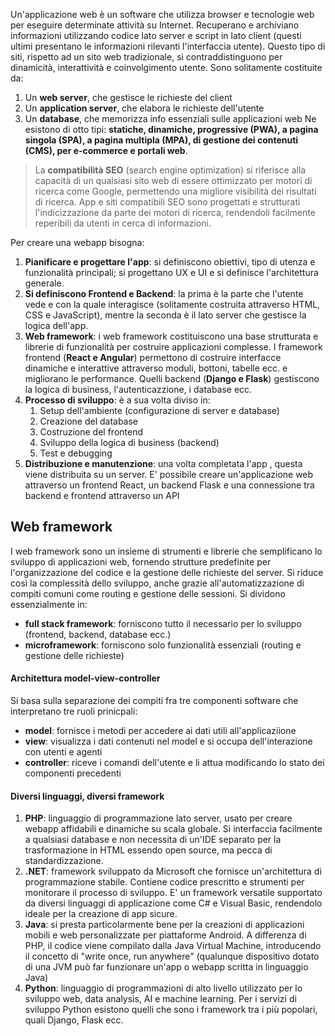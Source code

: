 Un'applicazione web è un software che utilizza browser e tecnologie web per eseguire determinate attività su Internet. Recuperano e archiviano informazioni utilizzando codice lato server e script in lato client (questi ultimi presentano le informazioni rilevanti l'interfaccia utente).
Questo tipo di siti, rispetto ad un sito web tradizionale, si contraddistinguono per dinamicità, interattività e coinvolgimento utente.
Sono solitamente costituite da:
1. Un **web server**, che gestisce le richieste del client
2. Un **application server**, che elabora le richieste dell'utente
3. Un **database**, che memorizza info essenziali sulle applicazioni web
Ne esistono di otto tipi: **statiche, dinamiche, progressive (PWA), a pagina singola (SPA), a pagina multipla (MPA), di gestione dei contenuti (CMS), per e-commerce e portali web**.

 > La **compatibilità SEO** (search engine optimization) si riferisce alla capacità di un qualsiasi sito web di essere ottimizzato per motori di ricerca come Google, permettendo una migliore visibilità dei risultati di ricerca. App e siti compatibili SEO sono progettati e strutturati l'indicizzazione da parte dei motori di ricerca, rendendoli facilmente reperibili da utenti in cerca di informazioni.

Per creare una webapp bisogna:
1. **Pianificare e progettare l'app**: si definiscono obiettivi, tipo di utenza e funzionalità principali; si progettano UX e UI e si definisce l'architettura generale. 
2. **Si definiscono Frontend e Backend**: la prima è la parte che l'utente vede e con la quale interagisce (solitamente costruita attraverso HTML, CSS e JavaScript), mentre la seconda è il lato server che gestisce la logica dell'app.
3. **Web framework**: i web framework costituiscono una base strutturata e librerie di funzionalità per costruire applicazioni complesse. I framework frontend (**React e Angular**) permettono di costruire interfacce dinamiche e interattive attraverso moduli, bottoni, tabelle ecc. e migliorano le performance. Quelli backend (**Django e Flask**) gestiscono la logica di business, l'autenticazzione, i database ecc.
4. **Processo di sviluppo**: è a sua volta diviso in:
	1. Setup dell'ambiente (configurazione di server e database)
	2. Creazione del database
	3. Costruzione del frontend
	4. Sviluppo della logica di business (backend)
	5. Test e debugging
5. **Distribuzione e manutenzione**: una volta completata l'app , questa viene distribuita su un server.
E' possibile creare un'applicazione web attraverso un frontend React, un backend Flask e una connessione tra backend e frontend attraverso un API
## Web framework
I web framework sono un insieme di strumenti e librerie che semplificano lo sviluppo di applicazioni web, fornendo strutture predefinite per l'organizzazione del codice e la gestione delle richieste del server. Si riduce così la complessità dello sviluppo, anche grazie all'automatizzazione di compiti comuni come routing e gestione delle sessioni.
Si dividono essenzialmente in:
- **full stack framework**: forniscono tutto il necessario per lo sviluppo (frontend, backend, database ecc.)
- **microframework**: forniscono solo funzionalità essenziali (routing e gestione delle richieste)
#### Architettura model-view-controller
Si basa sulla separazione dei compiti fra tre componenti software che interpretano tre ruoli prinicpali:
- **model**: fornisce i metodi per accedere ai dati utili all'applicaziione
- **view**: visualizza i dati contenuti nel model e si occupa dell'interazione con utenti e agenti
- **controller**: riceve i comandi dell'utente e li attua modificando lo stato dei componenti precedenti
#### Diversi linguaggi, diversi framework
1. **PHP**: linguaggio di programmazione lato server, usato per creare webapp affidabili e dinamiche su scala globale. Si interfaccia facilmente a qualsiasi database e non necessita di un'IDE separato per la trasformazione in HTML essendo open source, ma pecca di standardizzazione.
2. **.NET**: framework sviluppato da Microsoft che fornisce un'architettura di programmazione stabile. Contiene codice prescritto e strumenti per monitorare il processo di sviluppo. E' un framework versatile supportato da diversi linguaggi di applicazione come C# e Visual Basic, rendendolo ideale per la creazione di app sicure.
3. **Java**: si presta particolarmente bene per la creazioni di applicazioni mobili e web personalizzate per piattaforme Android. A differenza di PHP, il codice viene compilato dalla Java Virtual Machine, introducendo il concetto di "write once, run anywhere" (qualunque dispositivo dotato di una JVM può far funzionare un'app o webapp scritta in linguaggio Java)
4. **Python**: linguaggio di programmazioni di alto livello utilizzato per lo sviluppo web, data analysis, AI e machine learning. Per i servizi di sviluppo Python esistono quelli che sono i framework tra i più popolari, quali Django, Flask ecc.